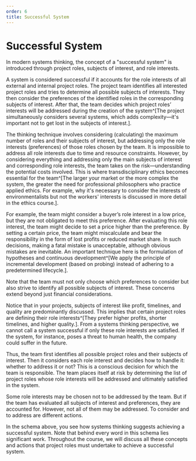 ```yaml
---
order: 6
title: Successful System
---
```


# Successful System

In modern systems thinking, the concept of a "successful system" is introduced through project roles, subjects of interest, and role interests.

A system is considered successful if it accounts for the role interests of all external and internal project roles. The project team identifies all interested project roles and tries to determine all possible subjects of interests. They then consider the preferences of the identified roles in the corresponding subjects of interest. After that, the team decides which project roles’ interests will be addressed during the creation of the system^[The project simultaneously considers several systems, which adds complexity—it's important not to get lost in the subjects of interest.].

The thinking technique involves considering (calculating) the maximum number of roles and their subjects of interest, but addressing only the role interests (preferences) of those roles chosen by the team. It is impossible to address all role interests due to time and resource constraints. However, by considering everything and addressing only the main subjects of interest and corresponding role interests, the team takes on the risk—understanding the potential costs involved. This is where transdisciplinary ethics becomes essential for the team^[The larger your market or the more complex the system, the greater the need for professional philosophers who practice applied ethics. For example, why it's necessary to consider the interests of environmentalists but not the workers' interests is discussed in more detail in the ethics course.].

For example, the team might consider a buyer’s role interest in a low price, but they are not obligated to meet this preference. After evaluating this role interest, the team might decide to set a price higher than the preference. By setting a certain price, the team might miscalculate and bear the responsibility in the form of lost profits or reduced market share. In such decisions, making a fatal mistake is unacceptable, although obvious mistakes are inevitable. An important technique here is the formulation of hypotheses and continuous development^[We apply the principle of incremental development (based on probing) instead of adhering to a predetermined lifecycle.].

Note that the team must not only choose which preferences to consider but also strive to identify all possible subjects of interest. These concerns extend beyond just financial considerations.

Notice that in your projects, subjects of interest like profit, timelines, and quality are predominantly discussed. This implies that certain project roles are defining their role interests^[They prefer higher profits, shorter timelines, and higher quality.]. From a systems thinking perspective, we cannot call a system successful if only these role interests are satisfied. If the system, for instance, poses a threat to human health, the company could suffer in the future.

Thus, the team first identifies all possible project roles and their subjects of interest. Then it considers each role interest and decides how to handle it: whether to address it or not? This is a conscious decision for which the team is responsible. The team places itself at risk by determining the list of project roles whose role interests will be addressed and ultimately satisfied in the system.

Some role interests may be chosen not to be addressed by the team. But if the team has evaluated all subjects of interest and preferences, they are accounted for. However, not all of them may be addressed. To consider and to address are different actions.

In the schema above, you see how systems thinking suggests achieving a successful system. Note that behind every word in this schema lies significant work. Throughout the course, we will discuss all these concepts and actions that project roles must undertake to achieve a successful system.